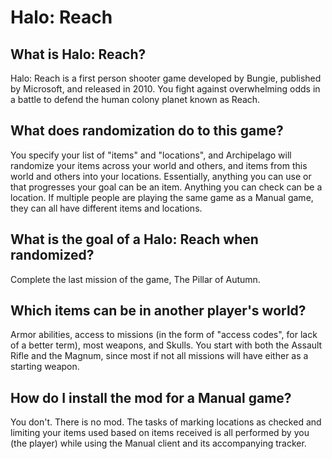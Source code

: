 # Halo: Reach

## What is Halo: Reach?
Halo: Reach is a first person shooter game developed by Bungie, published by Microsoft, and released in 2010. You fight against overwhelming odds in a battle to defend the human colony planet known as Reach.

## What does randomization do to this game?
You specify your list of "items" and "locations", and Archipelago will randomize your items across your world and others, and items from this world and others into your locations. Essentially, anything you can use or that progresses your goal can be an item. Anything you can check can be a location. If multiple people are playing the same game as a Manual game, they can all have different items and locations.

## What is the goal of a Halo: Reach when randomized?
Complete the last mission of the game, The Pillar of Autumn.

## Which items can be in another player's world?
Armor abilities, access to missions (in the form of "access codes", for lack of a better term), most weapons, and Skulls.
You start with both the Assault Rifle and the Magnum, since most if not all missions will have either as a starting weapon.

## How do I install the mod for a Manual game?
You don't. There is no mod. The tasks of marking locations as checked and limiting your items used based on items received is all performed by you (the player) while using the Manual client and its accompanying tracker.
